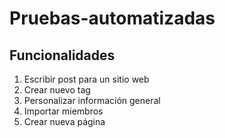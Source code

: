 # Pruebas-automatizadas

## Funcionalidades

1. Escribir post para un sitio web
2. Crear nuevo tag
3. Personalizar información general
4. Importar miembros
5. Crear nueva página
